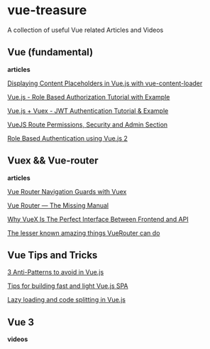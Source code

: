 # vue-treasure

A collection of useful Vue related Articles and Videos


## Vue (fundamental)

**articles**

[Displaying Content Placeholders in Vue.js with vue-content-loader](https://alligator.io/vuejs/vue-content-loader/)

[Vue.js - Role Based Authorization Tutorial with Example](https://jasonwatmore.com/post/2019/03/08/vuejs-role-based-authorization-tutorial-with-example)

[Vue.js + Vuex - JWT Authentication Tutorial & Example](https://jasonwatmore.com/post/2018/07/06/vue-vuex-jwt-authentication-tutorial-example)

[VueJS Route Permissions, Security and Admin Section](https://serversideup.net/vuejs-route-permissions-security-and-admin-section/)

[Role Based Authentication using Vue.js 2](https://medium.com/@manojkumar_88220/role-based-authentication-using-vue-js-2-f54e18498019)


## Vuex && Vue-router

**articles**

[Vue Router Navigation Guards with Vuex](https://serversideup.net/vue-router-navigation-guards-vuex/)

[Vue Router — The Missing Manual](https://blog.webf.zone/vue-router-the-missing-manual-ce51c21430b0)

[Why VueX Is The Perfect Interface Between Frontend and API](https://zendev.com/2018/05/21/vuex-perfect-interface-frontend-backend.html)

[The lesser known amazing things VueRouter can do](https://dev.to/napoleon039/the-lesser-known-amazing-things-vuerouter-can-do-25di)



## Vue Tips and Tricks

[3 Anti-Patterns to avoid in Vue.js](https://www.binarcode.com/blog/3-anti-patterns-to-avoid-in-vuejs/)

[Tips for building fast and light Vue.js SPA](https://www.binarcode.com/blog/tips-for-building-lighter-and-more-performant-vuejs-spa/)

[Lazy loading and code splitting in Vue.js](https://vueschool.io/articles/vuejs-tutorials/lazy-loading-and-code-splitting-in-vue-js/)

## Vue 3


**videos**

